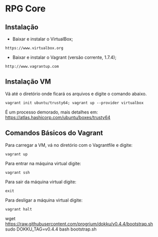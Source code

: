 RPG Core
==========

Instalação
---
- Baixar e instalar o VirtualBox;
```
https://www.virtualbox.org
```

- Baixar e instalar o Vagrant (versão corrente, 1.7.4);
```
http://www.vagrantup.com
```


Instalação VM
---
Vá até o diretório onde ficará os arquivos e digite o comando abaixo.
```
vagrant init ubuntu/trusty64; vagrant up --provider virtualbox
```
É um processo demorado, mais detalhes em: https://atlas.hashicorp.com/ubuntu/boxes/trusty64


Comandos Básicos do Vagrant
---
Para carregar a VM, vá no diretório com o Vagrantfile e digite:
```
vagrant up
```

Para entrar na máquina virtual digite:
```
vagrant ssh
```

Para sair da máquina virtual digite:
```
exit
```

Para desligar a máquina virtual digite:
```
vagrant halt
```


wget https://raw.githubusercontent.com/progrium/dokku/v0.4.4/bootstrap.sh
sudo DOKKU_TAG=v0.4.4 bash bootstrap.sh
